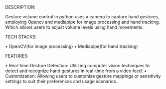 DESCRIPTION:

Gesture volume control in python uses a camera to capture hand gestures, employing Opencv and mediapipe for image processing and hand tracking. Which allows users to adjust volume levels using hand movements.

TECH STACKS:

•	OpenCV(for image processing)
•	Mediapipe(for hand tracking)

FEATURES:

•	Real-time Gesture Detection: Utilizing computer vision techniques to detect and recognize hand gestures in real-time from a video feed.
•	Customization: Allowing users to customize gesture mappings or sensitivity settings to suit their preferences and usage scenarios.

